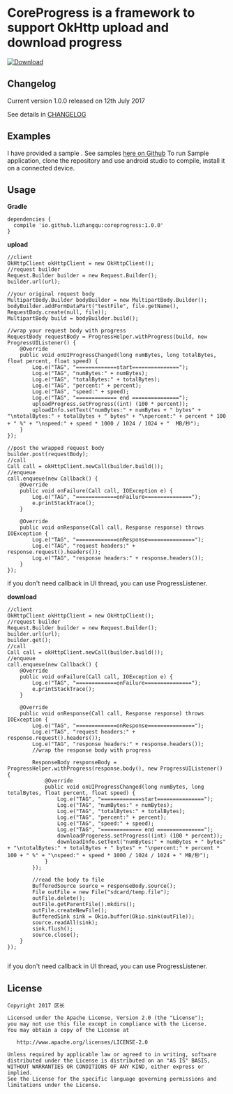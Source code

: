 CoreProgress is a framework to support OkHttp upload and download progress
====================================

[ ![Download](https://api.bintray.com/packages/lizhangqu/maven/coreprogress/images/download.svg) ](https://bintray.com/lizhangqu/maven/coreprogress/_latestVersion)

Changelog
---------

Current version 1.0.0 released on 12th July 2017

See details in [CHANGELOG](https://github.com/lizhangqu/CoreProgress/blob/master/CHANGELOG.md)


Examples
--------

I have provided a sample .
See samples [here on Github](https://github.com/lizhangqu/CoreProgress/tree/master/sample)
To run Sample application, clone the repository and use android studio to compile, install it on a connected device.


Usage
-----


**Gradle**

```
dependencies {
  compile 'io.github.lizhangqu:coreprogress:1.0.0'
}
```


**upload**

```
//client
OkHttpClient okHttpClient = new OkHttpClient();
//request builder
Request.Builder builder = new Request.Builder();
builder.url(url);

//your original request body
MultipartBody.Builder bodyBuilder = new MultipartBody.Builder();
bodyBuilder.addFormDataPart("testFile", file.getName(), RequestBody.create(null, file));
MultipartBody build = bodyBuilder.build();

//wrap your request body with progress
RequestBody requestBody = ProgressHelper.withProgress(build, new ProgressUIListener() {
    @Override
    public void onUIProgressChanged(long numBytes, long totalBytes, float percent, float speed) {
        Log.e("TAG", "=============start===============");
        Log.e("TAG", "numBytes:" + numBytes);
        Log.e("TAG", "totalBytes:" + totalBytes);
        Log.e("TAG", "percent:" + percent);
        Log.e("TAG", "speed:" + speed);
        Log.e("TAG", "============= end ===============");
        uploadProgress.setProgress((int) (100 * percent));
        uploadInfo.setText("numBytes:" + numBytes + " bytes" + "\ntotalBytes:" + totalBytes + " bytes" + "\npercent:" + percent * 100 + " %" + "\nspeed:" + speed * 1000 / 1024 / 1024 + "  MB/秒");
    }
});

//post the wrapped request body
builder.post(requestBody);
//call
Call call = okHttpClient.newCall(builder.build());
//enqueue
call.enqueue(new Callback() {
    @Override
    public void onFailure(Call call, IOException e) {
        Log.e("TAG", "=============onFailure===============");
        e.printStackTrace();
    }

    @Override
    public void onResponse(Call call, Response response) throws IOException {
        Log.e("TAG", "=============onResponse===============");
        Log.e("TAG", "request headers:" + response.request().headers());
        Log.e("TAG", "response headers:" + response.headers());
    }
});
```

if you don't need callback in UI thread, you can use ProgressListener.

**download**

```
//client
OkHttpClient okHttpClient = new OkHttpClient();
//request builder
Request.Builder builder = new Request.Builder();
builder.url(url);
builder.get();
//call
Call call = okHttpClient.newCall(builder.build());
//enqueue
call.enqueue(new Callback() {
    @Override
    public void onFailure(Call call, IOException e) {
        Log.e("TAG", "=============onFailure===============");
        e.printStackTrace();
    }

    @Override
    public void onResponse(Call call, Response response) throws IOException {
        Log.e("TAG", "=============onResponse===============");
        Log.e("TAG", "request headers:" + response.request().headers());
        Log.e("TAG", "response headers:" + response.headers());
        //wrap the response body with progress
        
        ResponseBody responseBody = ProgressHelper.withProgress(response.body(), new ProgressUIListener() {
            @Override
            public void onUIProgressChanged(long numBytes, long totalBytes, float percent, float speed) {
                Log.e("TAG", "=============start===============");
                Log.e("TAG", "numBytes:" + numBytes);
                Log.e("TAG", "totalBytes:" + totalBytes);
                Log.e("TAG", "percent:" + percent);
                Log.e("TAG", "speed:" + speed);
                Log.e("TAG", "============= end ===============");
                downloadProgeress.setProgress((int) (100 * percent));
                downloadInfo.setText("numBytes:" + numBytes + " bytes" + "\ntotalBytes:" + totalBytes + " bytes" + "\npercent:" + percent * 100 + " %" + "\nspeed:" + speed * 1000 / 1024 / 1024 + " MB/秒");
            }
        });

        //read the body to file
        BufferedSource source = responseBody.source();
        File outFile = new File("sdcard/temp.file");
        outFile.delete();
        outFile.getParentFile().mkdirs();
        outFile.createNewFile();
        BufferedSink sink = Okio.buffer(Okio.sink(outFile));
        source.readAll(sink);
        sink.flush();
        source.close();
    }
});
        
```

if you don't need callback in UI thread, you can use ProgressListener.


## License

    Copyright 2017 区长

    Licensed under the Apache License, Version 2.0 (the "License");
    you may not use this file except in compliance with the License.
    You may obtain a copy of the License at

       http://www.apache.org/licenses/LICENSE-2.0

    Unless required by applicable law or agreed to in writing, software
    distributed under the License is distributed on an "AS IS" BASIS,
    WITHOUT WARRANTIES OR CONDITIONS OF ANY KIND, either express or implied.
    See the License for the specific language governing permissions and
    limitations under the License.

